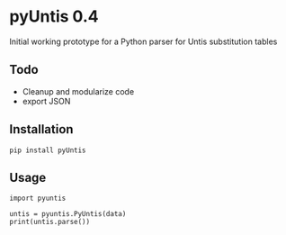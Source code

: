 # pyUntis 0.4

Initial working prototype for a Python parser for Untis substitution tables

## Todo

- Cleanup and modularize code
- export JSON

## Installation

    pip install pyUntis

## Usage

    import pyuntis
    
    untis = pyuntis.PyUntis(data)
    print(untis.parse())